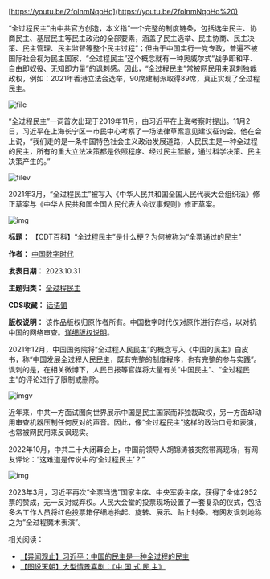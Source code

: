[https://youtu.be/2foInmNqoHo](https://youtu.be/2foInmNqoHo%20) 


“全过程民主”由中共官方创造，本义指“一个完整的制度链条，包括选举民主、协商民主、基层民主等民主政治的全部要素，涵盖了民主选举、民主协商、民主决策、民主管理、民主监督等整个民主过程”；但由于中国实行一党专政，普遍不被国际社会视为民主国家，“全过程民主”这个概念就有一种奥威尔式“战争即和平、自由即奴役、无知即力量”的讽刺感。因此，“全过程民主”常被网民用来讽刺独裁政权，例如：2021年香港立法会选举，90席建制派取得89席，真正实现了全过程民主。


![file](https://chinadigitaltimes.net/chinese/files/2023/10/image-1698682273142.png)


“全过程民主”一词首次出现于2019年11月，由习近平在上海考察时提出。11月2日，习近平在上海长宁区一市民中心考察了一场法律草案意见建议征询会。他在会上说，“我们走的是一条中国特色社会主义政治发展道路，人民民主是一种全过程的民主，所有的重大立法决策都是依照程序、经过民主酝酿，通过科学决策、民主决策产生的。”


![filev](https://chinadigitaltimes.net/chinese/files/2023/10/image-1698682318627.png)


2021年3月，“全过程民主”被写入《中华人民共和国全国人民代表大会组织法》修正草案与《中华人民共和国全国人民代表大会议事规则》修正草案。


![img](https://chinadigitaltimes.net/chinese/files/2021/12/image-1638782717477.png)




**标题：** 【CDT百科】“全过程民主”是什么梗？为何被称为“全票通过的民主”  

**作者：** [中国数字时代](https://chinadigitaltimes.net/space/中国数字时代)  

**发表日期：** 2023.10.31  

**主题归类：** [全过程民主](https://chinadigitaltimes.net/space/全过程民主)  

**CDS收藏：** [话语馆](https://chinadigitaltimes.net/space/%E8%AF%9D%E8%AF%AD%E9%A6%86)  

**版权说明：** 该作品版权归原作者所有。中国数字时代仅对原作进行存档，以对抗中国的网络审查。[详细版权说明](https://chinadigitaltimes.net/chinese/copyright)。


2021年12月，中国国务院将“全过程人民民主”的概念写入《中国的民主》白皮书，称“中国发展全过程人民民主，既有完整的制度程序，也有完整的参与实践”。讽刺的是，在相关微博下，人民日报等官媒将大量有关“中国民主”、“全过程民主”的评论进行了限制或删除。


![imgv](https://chinadigitaltimes.net/chinese/files/2021/12/image-1638780268106.png)


近年来，中共一方面试图向世界展示中国是民主国家而非独裁政权，另一方面却动用审查机器压制任何反对的声音。因此，像“全过程民主”这样的政治口号和表演，也常被网民用来反讽现实。


2022年10月，中共二十大闭幕会上，中国前领导人胡锦涛被突然带离现场，有网友评论：“这难道是传说中的‘全过程民主’？”


![img](https://chinadigitaltimes.net/chinese/files/2022/10/image-1666421232396.png)


2023年3月，习近平再次“全票当选”国家主席、中央军委主席，获得了全体2952票的赞成，无一反对或弃权。人民大会堂的投票现场设置了一套复杂的仪式，包括多名工作人员将红色投票箱仔细地抬起、旋转、展示、贴上封条。有网友讽刺地称之为“全过程魔术表演”。



相关阅读：


* [【异闻观止】习近平：中国的民主是一种全过程的民主](https://chinadigitaltimes.net/chinese/621386.html)
* [【图说天朝】大型情景喜剧：《中 国 式 民 主》](https://chinadigitaltimes.net/chinese/674196.html)
